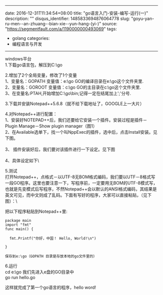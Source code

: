 
---
date: 2016-12-31T11:34:54+08:00
title: "go语言入门-安装-编写-运行(一)"
description: ""
disqus_identifier: 1485833694876064778
slug: "goyu-yan-ru-men--an-zhuang--bian-xie--yun-hang-(yi-)"
source: "https://segmentfault.com/a/1190000000493069"
tags: 
- golang 
categories:
- 编程语言与开发
---

windows平台\
1.下载go语言包，解压到C:\\go

2.增加了2个全局变量，修改了1个变量\
1、变量名：GOPATH 变量值：e:\\go GO的编译目录在e:\\go这个文件夹里.\
2、变量名：GOROOT 变量值：c:\\go GO的主目录在c:\\go这个文件夹里.\
3、在变量名:PTAH,开始增加C:\\go\\bin;记得一定在结尾加上';'分号.

3.下载并安装Notepad++5.6.8（就不给下载地址了，GOOGLE上一大片）

4.对Notepad++进行配置：\
1、安装好NOTEPAD++后，我们还要给它安装一个插件。安装过程是插件－Plugin
Manage－Show plugin manager（图1）\
2、在Available选单下，找一个叫NppExec的插件，选中后，点击Install安装。见下图。\
\
3、 插件安装好后，我们要对该插件进行一下设定。见下图\
\
4、具体设定如下\

5.测试\
打开Notepad++，点格式－以UTF-8无BOM格式编码，我们要以UTF－8格式写一段GO程序。这里也要注意一下，写程序前，一定要用无BOM的UTF-8模式写，也就是先变模式后写程序，不然Notepad++会以默认的ANSI格式编码，其结果是英文可见，而中文则成了乱码。下面有写好的程序，大家可以直接粘贴，（见下图）：\

把以下程序粘贴到Notepad++里:

    package main   
    import "fmt"  
    func main() {   

      fmt.Printf("你好，中国！ Hello, World!\n")   

    }  

    保存到e:\go（GOPATH 目录是存放本地的go文件里的）

6.运行\
cd e:\\go 我们先进入e盘的GO目录中\
go run hello.go

这样就完成了第一个go语言的程序，hello word!

